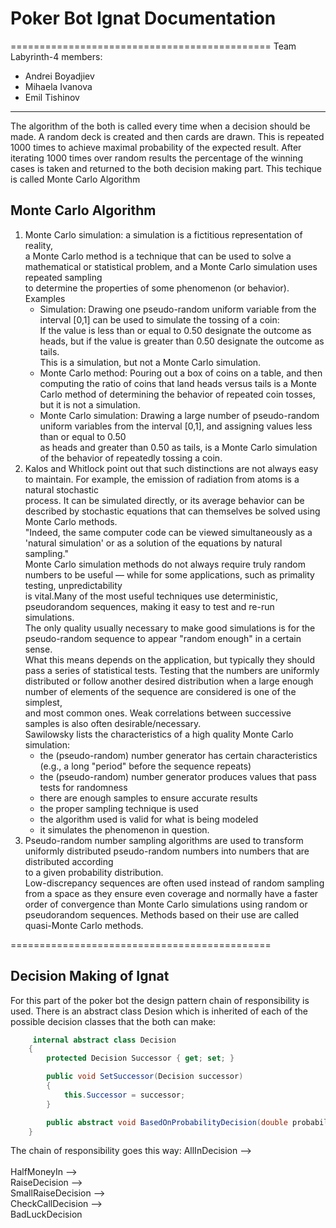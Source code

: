 # Poker Bot Ignat Documentation
=============================================
Team Labyrinth-4 members:
  - Andrei Boyadjiev
  - Mihaela Ivanova
  - Emil Tishinov
- - - -
The algorithm of the both is called every time when a decision should be made. A random deck is created and then cards are drawn. This is repeated 1000 times to achieve maximal probability of the expected result. After iterating 1000 times over random results the percentage of the winning cases is taken and returned to the both decision making part. This techique is called Monte Carlo Algorithm <br/>
## Monte Carlo Algorithm
1. Monte Carlo simulation: a simulation is a fictitious representation of reality,<br/>
a Monte Carlo method is a technique that can be used to solve a mathematical or statistical problem, and a Monte Carlo simulation uses repeated sampling <br/>
to determine the properties of some phenomenon (or behavior). Examples
   - Simulation: Drawing one pseudo-random uniform variable from the interval [0,1] can be used to simulate the tossing of a coin:<br/> 
   If the value is less than or equal to 0.50 designate the outcome as heads, but if the value is greater than 0.50 designate the outcome as tails. <br/>
   This is a simulation, but not a Monte Carlo simulation.
   - Monte Carlo method: Pouring out a box of coins on a table, and then computing the ratio of coins that land heads versus tails is a Monte<br/>
   Carlo method of determining the behavior of repeated coin tosses, but it is not a simulation.
   - Monte Carlo simulation: Drawing a large number of pseudo-random uniform variables from the interval [0,1], and assigning values less than or equal to 0.50<br/>
   as heads and greater than 0.50 as tails, is a Monte Carlo simulation of the behavior of repeatedly tossing a coin.
1. Kalos and Whitlock point out that such distinctions are not always easy to maintain. For example, the emission of radiation from atoms is a natural stochastic<br/>
process. It can be simulated directly, or its average behavior can be described by stochastic equations that can themselves be solved using Monte Carlo methods.<br/>
"Indeed, the same computer code can be viewed simultaneously as a 'natural simulation' or as a solution of the equations by natural sampling."<br/>
Monte Carlo simulation methods do not always require truly random numbers to be useful — while for some applications, such as primality testing, unpredictability <br/>
is vital.Many of the most useful techniques use deterministic, pseudorandom sequences, making it easy to test and re-run simulations.<br/>
The only quality usually necessary to make good simulations is for the pseudo-random sequence to appear "random enough" in a certain sense.<br/>
What this means depends on the application, but typically they should pass a series of statistical tests. Testing that the numbers are uniformly <br/>
distributed or follow another desired distribution when a large enough number of elements of the sequence are considered is one of the simplest,<br/>
and most common ones. Weak correlations between successive samples is also often desirable/necessary.<br/>
Sawilowsky lists the characteristics of a high quality Monte Carlo simulation:<br/>
    - the (pseudo-random) number generator has certain characteristics (e.g., a long "period" before the sequence repeats)<br/>
    - the (pseudo-random) number generator produces values that pass tests for randomness<br/>
    - there are enough samples to ensure accurate results<br/>
    - the proper sampling technique is used<br/>
    - the algorithm used is valid for what is being modeled<br/>
    - it simulates the phenomenon in question.<br/>
1. Pseudo-random number sampling algorithms are used to transform uniformly distributed pseudo-random numbers into numbers that are distributed according<br/>
to a given probability distribution.<br/>
Low-discrepancy sequences are often used instead of random sampling from a space as they ensure even coverage and normally have a faster <br/>
order of convergence than Monte Carlo simulations using random or pseudorandom sequences. Methods based on their use are called quasi-Monte Carlo methods.<br/>

=============================================
## Decision Making of Ignat
For this part of the poker bot the design pattern chain of responsibility is used. There is an abstract class Desion which is inherited of each of the possible decision classes that the both can make:
~~~c#
     internal abstract class Decision
    {
        protected Decision Successor { get; set; }

        public void SetSuccessor(Decision successor)
        {
            this.Successor = successor;
        }

        public abstract void BasedOnProbabilityDecision(double probability, GetTurnContext context, IBrainHelper brainHelper);
    }
~~~
The chain of responsibility goes this way:
AllInDecision --><br/>  
HalfMoneyIn --><br/> 
RaiseDecision --> <br/>
SmallRaiseDecision --><br/> 
CheckCallDecision --><br/>
BadLuckDecision 
